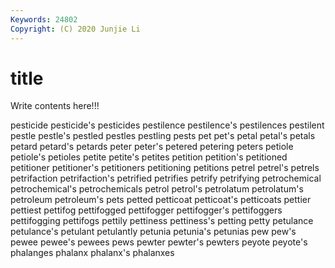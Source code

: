 ```yaml
---
Keywords: 24802
Copyright: (C) 2020 Junjie Li
---
```


# title

Write contents here!!!

pesticide 
pesticide's 
pesticides 
pestilence 
pestilence's 
pestilences 
pestilent 
pestle
pestle's 
pestled 
pestles 
pestling 
pests 
pet 
pet's 
petal 
petal's 
petals
petard 
petard's 
petards 
peter 
peter's 
petered 
petering 
peters 
petiole 
petiole's
petioles 
petite 
petite's 
petites 
petition 
petition's 
petitioned 
petitioner 
petitioner's 
petitioners
petitioning 
petitions 
petrel 
petrel's 
petrels 
petrifaction 
petrifaction's 
petrified 
petrifies 
petrify
petrifying 
petrochemical 
petrochemical's 
petrochemicals 
petrol 
petrol's 
petrolatum 
petrolatum's 
petroleum 
petroleum's
pets 
petted 
petticoat 
petticoat's 
petticoats 
pettier 
pettiest 
pettifog 
pettifogged 
pettifogger
pettifogger's 
pettifoggers 
pettifogging 
pettifogs 
pettily 
pettiness 
pettiness's 
petting 
petty 
petulance
petulance's 
petulant 
petulantly 
petunia 
petunia's 
petunias 
pew 
pew's 
pewee 
pewee's
pewees 
pews 
pewter 
pewter's 
pewters 
peyote 
peyote's 
phalanges 
phalanx 
phalanx's
phalanxes 

